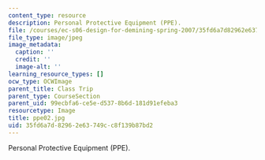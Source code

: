 ```yaml
---
content_type: resource
description: Personal Protective Equipment (PPE).
file: /courses/ec-s06-design-for-demining-spring-2007/35fd6a7d82962e63749cc8f139b87bd2_ppe02.jpg
file_type: image/jpeg
image_metadata:
  caption: ''
  credit: ''
  image-alt: ''
learning_resource_types: []
ocw_type: OCWImage
parent_title: Class Trip
parent_type: CourseSection
parent_uid: 99ecbfa6-ce5e-d537-8b6d-181d91efeba3
resourcetype: Image
title: ppe02.jpg
uid: 35fd6a7d-8296-2e63-749c-c8f139b87bd2
---
```

Personal Protective Equipment (PPE).

